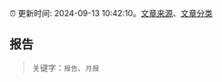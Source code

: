 :alarm_clock: 更新时间: 2024-09-13 10:42:10。[文章来源](/README.md)、[文章分类](/TAGS.md)

## 报告


> 关键字：`报告`、`月报`



